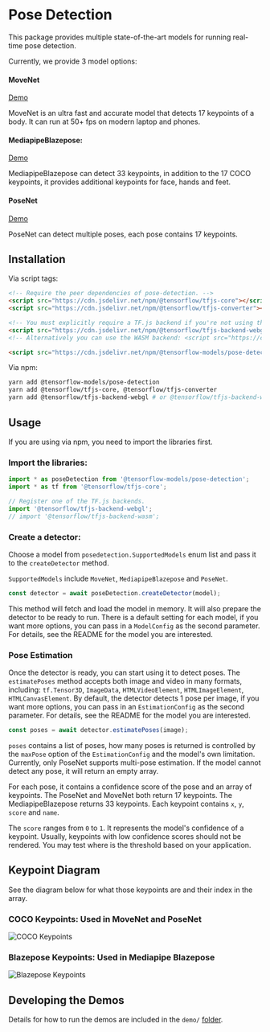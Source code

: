 # Pose Detection

This package provides multiple state-of-the-art models for running real-time pose detection.

Currently, we provide 3 model options:

#### MoveNet
[Demo](https://storage.googleapis.com/tfjs-models/demos/pose-detection/index.html?model=movenet)

MoveNet is an ultra fast and accurate model that detects 17 keypoints of a body.
It can run at 50+ fps on modern laptop and phones.

#### MediapipeBlazepose:
[Demo](https://storage.googleapis.com/tfjs-models/demos/pose-detection/index.html?model=blazepose)

MediapipeBlazepose can detect 33 keypoints, in addition to the 17 COCO keypoints,
it provides additional keypoints for face, hands and feet.

#### PoseNet
[Demo](https://storage.googleapis.com/tfjs-models/demos/pose-detection/index.html?model=posenet)

PoseNet can detect multiple poses, each pose contains 17 keypoints.

## Installation

Via script tags:

```html
<!-- Require the peer dependencies of pose-detection. -->
<script src="https://cdn.jsdelivr.net/npm/@tensorflow/tfjs-core"></script>
<script src="https://cdn.jsdelivr.net/npm/@tensorflow/tfjs-converter"></script>

<!-- You must explicitly require a TF.js backend if you're not using the TF.js union bundle. -->
<script src="https://cdn.jsdelivr.net/npm/@tensorflow/tfjs-backend-webgl"></script>
<!-- Alternatively you can use the WASM backend: <script src="https://cdn.jsdelivr.net/npm/@tensorflow/tfjs-backend-wasm/dist/tf-backend-wasm.js"></script> -->

<script src="https://cdn.jsdelivr.net/npm/@tensorflow-models/pose-detection"></script>
```

Via npm:

```sh
yarn add @tensorflow-models/pose-detection
yarn add @tensorflow/tfjs-core, @tensorflow/tfjs-converter
yarn add @tensorflow/tfjs-backend-webgl # or @tensorflow/tfjs-backend-wasm
```

## Usage
If you are using via npm, you need to import the libraries first.
### Import the libraries:
```javascript
import * as poseDetection from '@tensorflow-models/pose-detection';
import * as tf from '@tensorflow/tfjs-core';

// Register one of the TF.js backends.
import '@tensorflow/tfjs-backend-webgl';
// import '@tensorflow/tfjs-backend-wasm';
```

### Create a detector:
Choose a model from `posedetection.SupportedModels` enum list and pass it to the
`createDetector` method.

`SupportedModels` include `MoveNet`, `MediapipeBlazepose` and `PoseNet`.

```javascript
const detector = await poseDetection.createDetector(model);
```

This method will fetch and load the model in memory. It
will also prepare the detector to be ready to run. There is a default setting
for each model, if you want more options, you can pass in a `ModelConfig` as the
second parameter. For details, see the README for the model you are interested.

### Pose Estimation
Once the detector is ready, you can start using it to detect poses. The
`estimatePoses` method accepts both image and video in many formats, including:
`tf.Tensor3D`, `ImageData`, `HTMLVideoElement`, `HTMLImageElement`,
`HTMLCanvasElement`. By default, the detector detects 1 pose per image, if you
want more options, you can pass in an `EstimationConfig` as the second parameter.
For details, see the README for the model you are interested.

```javascript
const poses = await detector.estimatePoses(image);
```

`poses` contains a list of poses, how many poses is returned is controlled by
the `maxPose` option of the `EstimationConfig` and the model's own limitation.
Currently, only PoseNet supports multi-pose estimation. If the model cannot
detect any pose, it will return an empty array.

For each pose, it contains a confidence score of the pose and an array of
keypoints. The PoseNet and MoveNet both return 17 keypoints. The
MediapipeBlazepose returns 33 keypoints. Each keypoint contains `x`, `y`,
`score` and `name`.

The `score` ranges from `0` to `1`. It represents the model's confidence of a
keypoint. Usually, keypoints with low confidence scores should not be rendered.
You may test where is the threshold based on your application.

## Keypoint Diagram
See the diagram below for what those keypoints are and their index in the array.

### COCO Keypoints: Used in MoveNet and PoseNet
![COCO Keypoints](https://storage.googleapis.com/movenet/coco-keypoints-500.png)

### Blazepose Keypoints: Used in Mediapipe Blazepose
![Blazepose Keypoints](https://storage.googleapis.com/mediapipe/blazepose-keypoints-500.png)

## Developing the Demos
Details for how to run the demos are included in the `demo/` [folder](https://github.com/tensorflow/tfjs-models/tree/master/pose-detection).
